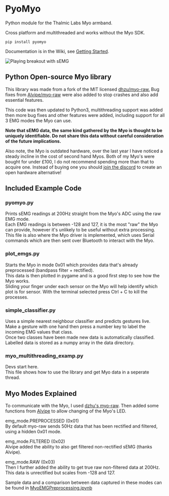 # PyoMyo
Python module for the Thalmic Labs Myo armband. 

Cross platform and multithreaded and works without the Myo SDK. 

```
pip install pyomyo
```
Documentation is in the Wiki, see [Getting Started](https://github.com/PerlinWarp/pyomyo/wiki/Getting-started).

![Playing breakout with sEMG](https://github.com/PerlinWarp/Neuro-Breakout/blob/main/media/Breakout.gif?raw=true "Breakout")


## Python Open-source Myo library

This library was made from a fork of the MIT licensed [dhzu/myo-raw.](https://github.com/dzhu/myo-raw)
Bug fixes from [Alvipe/myo-raw](https://github.com/Alvipe/myo-raw) were also added to stop crashes and also add essential features.  

This code was then updated to Python3, multithreading support was added then more bug fixes and other features were added, including support for all 3 EMG modes the Myo can use.  

**Note that sEMG data, the same kind gathered by the Myo is thought to be uniquely identifiable. Do not share this data without careful consideration of the future implications.**

Also note, the Myo is outdated hardware, over the last year I have noticed a steady incline in the cost of second hand Myos. Both of my Myo's were bought for under £100, I do not recommend spending more than that to acquire one. Instead of buying one you should [join the discord](https://discord.com/invite/mG58PVyk83) to create an open hardware alternative!

## Included Example Code

### pyomyo.py
Prints sEMG readings at 200Hz straight from the Myo's ADC using the raw EMG mode.   
Each EMG readings is between -128 and 127, it is the most "raw" the Myo can provide, however it's unlikely to be useful without extra processing.
This file is also where the Myo driver is implemented, which uses Serial commands which are then sent over Bluetooth to interact with the Myo.

### plot_emgs.py
Starts the Myo in mode 0x01 which provides data that's already preprocessed (bandpass filter + rectified).  
This data is then plotted in pygame and is a good first step to see how the Myo works.  
Sliding your finger under each sensor on the Myo will help identify which plot is for sensor.
With the terminal selected press Ctrl + C to kill the processes.

### simple_classifier.py
Uses a simple nearest neighbour classifier and predicts gestures live.  
Make a gesture with one hand then press a number key to label the incoming EMG values that class.  
Once two classes have been made new data is automatically classified.
Labelled data is stored as a numpy array in the data directory.

### myo_multithreading_examp.py
Devs start here.  
This file shows how to use the library and get Myo data in a seperate thread.


## Myo Modes Explained
To communicate with the Myo, I used [dzhu's myo-raw](https://github.com/dzhu/myo-raw).
Then added some functions from [Alvipe](https://github.com/dzhu/myo-raw/pull/23) to allow changing of the Myo's LED.

emg_mode.PREPROCESSED (0x01)  
By default myo-raw sends 50Hz data that has been rectified and filtered, using a hidden 0x01 mode.  

emg_mode.FILTERED (0x02)  
Alvipe added the ability to also get filtered non-rectified sEMG (thanks Alvipe).  

emg_mode.RAW (0x03)   
Then I further added the ability to get true raw non-filtered data at 200Hz.
This data is unrectified but scales from -128 and 127.  

Sample data and a comparison between data captured in these modes can be found in [MyoEMGPreprocessing.ipynb](https://github.com/PerlinWarp/Neuro-Breakout/blob/main/Notebooks/MyoModesCompared/MyoEMGPreprocessing.ipynb)



